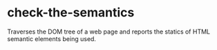 # check-the-semantics
Traverses the DOM tree of a web page and reports the statics of HTML semantic elements being used.
